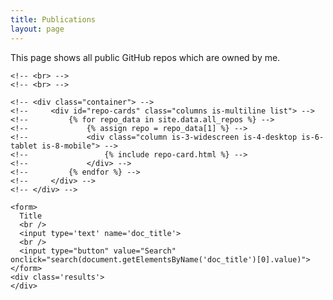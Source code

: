 ```yaml
---
title: Publications
layout: page
---
```


<head>
<script src="https://ajax.googleapis.com/ajax/libs/jquery/3.1.0/jquery.min.js"></script>
<script>
/**
 * Searches arXiv for papers/documents that match the supplied parameters
 * @param {string} all
 * @param {string} author
 * @param {string} title
 * @param {string} abstrct
 * @param {string} journal_ref
 * @returns {Promise}
 */
function arxiv_search({all, author, title, abstrct, journal_ref}) {
    var baseUrl = "https://export.arxiv.org/api/query?search_query=";
    var first = true;
    
    if (author) {
	if (!first) {
	    baseUrl += '+AND+';
	}
	baseUrl += "au:" + author;
	first = false;
    }
    
    if (title) {
	if (!first) {
	    baseUrl += '+AND+';
	}
	baseUrl += "ti:" + title;
	first = false;
    }
    
    if (abstrct) {
	if (!first) {
	    baseUrl += '+AND+';
	}
	baseUrl += "abs:" + abstrct;
	first = false;
    }
    
    if (all) {
	if (!first) {
	    baseUrl += '+AND+';
	}
	baseUrl += "all:" + all;
    }

    baseUrl += "&max_results=1000&sortBy=lastUpdatedDate&sortOrder=descending";
    
    var deferred = $.Deferred();
    $.ajax({
        url: baseUrl,
        type: "get",
        dataType: "xml",
        success: function(xml) {
	    var entry = [];
	    $(xml).find('entry').each(function (index) {
		var id = $(this).find('id').text();
		var pub_date = $(this).find('published').text();
		var title = $(this).find('title').text();
		var summary = $(this).find('summary').text();
		var authors = [];
		$(this).find('author').each(function (index) {
		    authors.push($(this).text());
		});

        console.log(authors);

		entry.push({'title': title,
			    'link': id,
			    'summary': summary,
			    'date': pub_date,
			    'authors': authors,
			   });
	    });
	    
	    deferred.resolve(entry);
        },
        error: function(status) {
            console.log("request error " + status + " for url: "+baseUrl);
        }
    });
    return deferred.promise();
}

function search(title) {
$.when(arxiv_search({author: title})).then( function(data) { 
$('.results').empty();
for (var i = 0; i < data.length; ++i) {
$('.results').append("Title: " + data[i].title + "<br />Author: " + data[i].authors[0] + "<br />URL: <a href='" + data[i].link + "'>" + data[i].link + "</a><br /><br />");
}
});
}


</script>


</head>

This page shows all public GitHub repos which are owned by me.

<div id="repos">
    <!-- <div class="container"> -->
    <!--     <\!-- Filter controls -\-> -->
    <!--     <div class="field"> -->
    <!--         <p class="control has-icons-left"> -->
    <!--             <input class="search input" type="text" placeholder="Search repo names"> -->
    <!--             <span class="icon is-left"> -->
    <!--                 <i class="fas fa-search" aria-hidden="true"></i> -->
    <!--             </span> -->
    <!--         </p> -->
    <!--     </div> -->
    <!-- </div> -->

    <!-- <br> -->
    <!-- <br> -->

    <!-- <div class="container"> -->
    <!--     <div id="repo-cards" class="columns is-multiline list"> -->
    <!--         {% for repo_data in site.data.all_repos %} -->
    <!--             {% assign repo = repo_data[1] %} -->
    <!--             <div class="column is-3-widescreen is-4-desktop is-6-tablet is-8-mobile"> -->
    <!--                 {% include repo-card.html %} -->
    <!--             </div> -->
    <!--         {% endfor %} -->
    <!--     </div> -->
    <!-- </div> -->

    <form>
      Title
      <br />
      <input type='text' name='doc_title'>
      <br />
      <input type="button" value="Search" onclick="search(document.getElementsByName('doc_title')[0].value)">
    </form>
    <div class='results'>
    </div>



</div>

